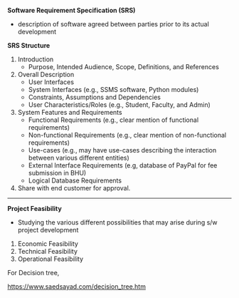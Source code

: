 **Software Requirement Specification (SRS)**
* description of software agreed between parties prior to its actual development
     
        
**SRS Structure**
1. Introduction
   * Purpose, Intended Audience, Scope, Definitions, and References
2. Overall Description
   * User Interfaces
   * System Interfaces (e.g., SSMS software, Python modules)
   * Constraints, Assumptions and Dependencies
   * User Characteristics/Roles (e.g., Student, Faculty, and Admin)
3. System Features and Requirements
    * Functional Requirements (e.g., clear mention of functional requirements)
    * Non-functional Requirements (e.g., clear mention of non-functional requirements)
    * Use-cases (e.g., may have use-cases describing the interaction between various different entities)
    * External Interface Requirements (e.g, database of PayPal for fee submission in BHU)
    * Logical Database Requirements
4. Share with end customer for approval.
---

**Project Feasibility**
* Studying the various different possibilities that may arise during s/w project development
1. Economic Feasibility
2. Technical Feasibility
3. Operational Feasibility



For Decision tree,

https://www.saedsayad.com/decision_tree.htm
